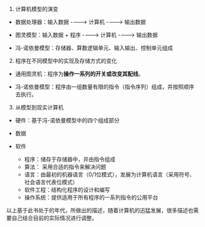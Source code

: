 1. 计算机模型的演变

* 数据处理器：输入数据 ----> 计算机 ----> 输出数据

* 图灵模型：输入数据 + 程序 ----> 计算机 ----> 输出数据

* 冯-诺依曼模型：存储器、算数逻辑单元、输入输出、控制单元组成

2. 程序在不同模型中的实现及存储方式的变化

* 通用图灵机：程序为**操作一系列的开关或改变其配线**。

* 冯-诺依曼模型：程序由一组数量有限的指令（指令序列）组成，并按照顺序去执行。

3. 从模型到现实计算机

* 硬件：基于冯-诺依曼模型中的四个组成部分

* 数据

* 软件

  * 程序：储存于存储器中，并由指令组成
  * 算法： 采用合适的指令来解决问题
  * 语言：由最初的机器语言（0/1位模式），发展为计算机语言（采用符号、社会语言代表位模式）
  * 软件工程：结构化程序的设计和编写
  * 操作系统：提供适用于所有程序的一系列指令的公用平台

以上基于此书处于的年代，所做出的描述，随着计算机的迅猛发展，很多描述也需要自己结合目前的实际情况进行调整。